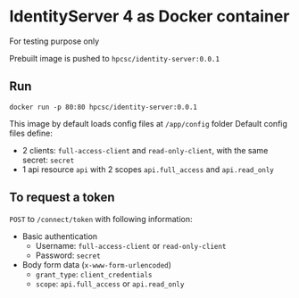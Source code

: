 # IdentityServer 4 as Docker container

For testing purpose only

Prebuilt image is pushed to `hpcsc/identity-server:0.0.1`

## Run

```
docker run -p 80:80 hpcsc/identity-server:0.0.1
```

This image by default loads config files at `/app/config` folder
Default config files define:

- 2 clients: `full-access-client` and `read-only-client`, with the same secret: `secret`
- 1 api resource `api` with 2 scopes `api.full_access` and `api.read_only`

## To request a token

`POST` to `/connect/token` with following information:
- Basic authentication
    - Username: `full-access-client` or `read-only-client`
    - Password: `secret`
- Body form data (`x-www-form-urlencoded`)
    - `grant_type`: `client_credentials`
    - `scope`: `api.full_access` or `api.read_only`